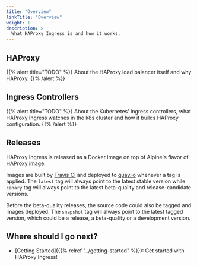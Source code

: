 ```yaml
---
title: "Overview"
linkTitle: "Overview"
weight: 1
description: >
  What HAProxy Ingress is and how it works.
---
```


## HAProxy

{{% alert title="TODO" %}}
About the HAProxy load balancer itself and why HAProxy.
{{% /alert %}}

## Ingress Controllers

{{% alert title="TODO" %}}
About the Kubernetes' ingress controllers, what HAProxy Ingress watches in the k8s cluster and how it builds HAProxy configuration.
{{% /alert %}}

## Releases

HAProxy Ingress is released as a Docker image on top of Alpine's flavor of
[HAProxy image](https://hub.docker.com/_/haproxy).

Images are built by [Travis CI](https://travis-ci.org/jcmoraisjr/haproxy-ingress) and
deployed to [quay.io](https://quay.io/repository/jcmoraisjr/haproxy-ingress?tag=latest&tab=tags)
whenever a tag is applied. The `latest` tag will always point to the latest stable version while
`canary` tag will always point to the latest beta-quality and release-candidate versions.

Before the beta-quality releases, the source code could also be tagged and images deployed.
The `snapshot` tag will always point to the latest tagged version, which could be a release,
a beta-quality or a development version.

## Where should I go next?

* [Getting Started]({{% relref "../getting-started" %}}): Get started with HAProxy Ingress!
